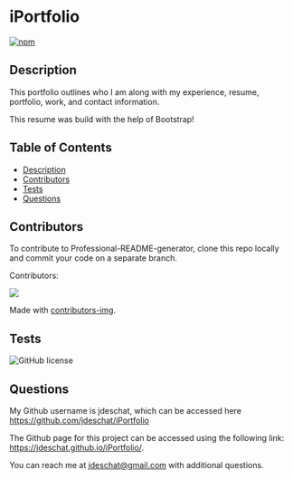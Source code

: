 # iPortfolio

  [![npm](https://badge.fury.io/js/inquirer.svg)](http://badge.fury.io/js/inquirer)

  ## Description
  This portfolio outlines who I am along with my experience, resume, portfolio, work, and contact information.

  This resume was build with the help of Bootstrap!

  ## Table of Contents
  - [Description](#description)
  - [Contributors](#contributors)
  - [Tests](#tests)
  - [Questions](#questions)

  ## Contributors
  To contribute to Professional-README-generator, clone this repo locally and commit your code on a separate branch.
  

  Contributors:

<a href="https://github.com/jdeschat/Professional-README-generator/graphs/contributors">
  <img src="https://contrib.rocks/image?repo=jdeschat/Professional-README-generator" />
</a>

Made with [contributors-img](https://contrib.rocks).

  ## Tests
  ![GitHub license](https://img.shields.io/badge/test-100%25-success)

  ## Questions
  My Github username is jdeschat, which can be accessed here https://github.com/jdeschat/iPortfolio

  The Github page for this project can be accessed using the following link: https://jdeschat.github.io/iPortfolio/.

  You can reach me at jdeschat@gmail.com with additional questions.